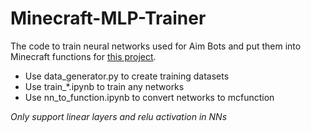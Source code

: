 # Minecraft-MLP-Trainer
The code to train neural networks used for Aim Bots and put them into Minecraft functions for [this project](https://github.com/MingshiYangUIUC/MLP-Minecraft-Squid-Workshop-Project).

- Use data_generator.py to create training datasets
- Use train_*.ipynb to train any networks
- Use nn_to_function.ipynb to convert networks to mcfunction

*Only support linear layers and relu activation in NNs*
